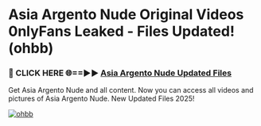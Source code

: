 # Asia Argento Nude Original Videos 0nlyFans Leaked - Files Updated! (ohbb)

<h3>🔴 CLICK HERE 🌐==►► <a href="https://tinyurl.com/yrmya6cz" rel="nofollow">Asia Argento Nude Updated Files</a></h3>

Get Asia Argento Nude and all content. Now you can access all videos and pictures of Asia Argento Nude. New Updated Files 2025!

[![ohbb](https://i.imgur.com/FMdXYCs.gif)](https://tinyurl.com/yrmya6cz)
